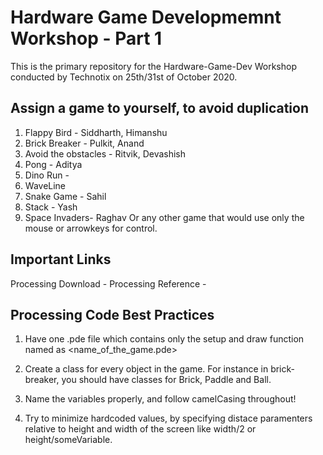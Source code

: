 # Hardware Game Developmemnt Workshop - Part 1
This is the primary repository for the Hardware-Game-Dev Workshop conducted by Technotix on 25th/31st of October 2020.


## Assign a game to yourself, to avoid duplication

1) Flappy Bird - Siddharth, Himanshu
2) Brick Breaker - Pulkit, Anand
3) Avoid the obstacles - Ritvik, Devashish
4) Pong - Aditya
5) Dino Run - 
6) WaveLine
7) Snake Game - Sahil
8) Stack - Yash
9) Space Invaders- Raghav
Or any other game that would use only the mouse or arrowkeys for control.

## Important Links
Processing Download -
Processing Reference -


## Processing Code Best Practices

1) Have one .pde file which contains only the setup and draw function named as <name_of_the_game.pde>

2) Create a class for every object in the game. For instance in brick-breaker, you should have classes for Brick, Paddle and Ball.

3) Name the variables properly, and follow camelCasing throughout!

4) Try to minimize hardcoded values, by specifying distace paramenters relative to height and width of the screen like width/2 or height/someVariable.
